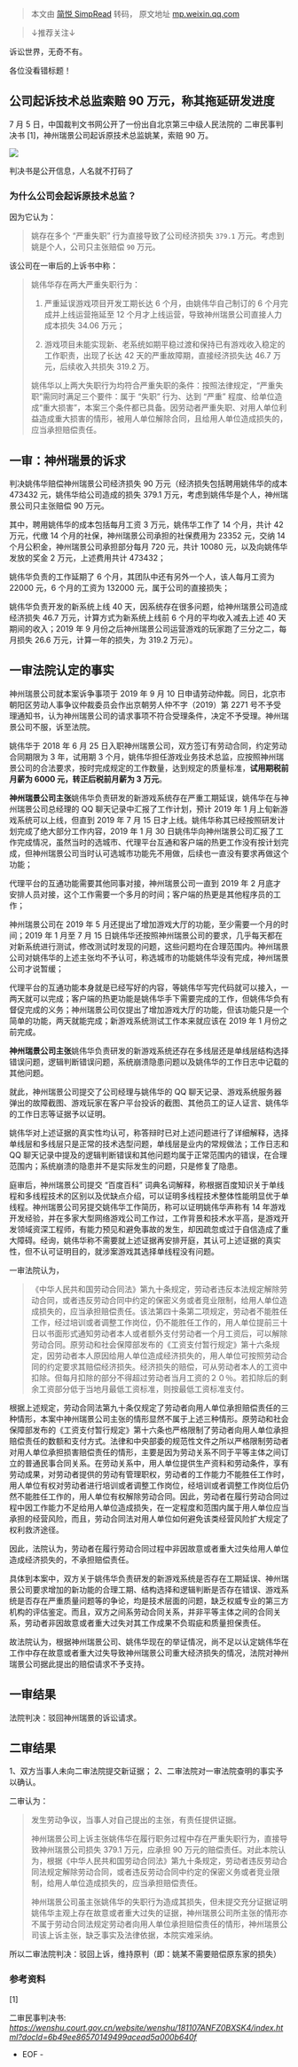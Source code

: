> 本文由 [简悦 SimpRead](http://ksria.com/simpread/) 转码， 原文地址 [mp.weixin.qq.com](https://mp.weixin.qq.com/s?__biz=MjM5OTA1MDUyMA==&mid=2655464567&idx=1&sn=c564952b516f3b3a4302624c2ca0364b&chksm=bd72e0008a056916b22308910d9ddb47b792ddc158d14e5ef931f497ebe493c05308ad398ace&mpshare=1&scene=1&srcid=0713y1tscRFFuhotKPpw9jy9&sharer_sharetime=1626142823730&sharer_shareid=7fece245937ac96f04f0fb8e1311fff1#rd)

> ↓推荐关注↓

诉讼世界，无奇不有。  

各位没看错标题！

公司起诉技术总监索赔 90 万元，称其拖延研发进度
-------------------------

7 月 5 日，中国裁判文书网公开了一份出自北京第三中级人民法院的 二审民事判决书 [1]，神州瑞景公司起诉原技术总监姚某，索赔 90 万。

![](https://mmbiz.qpic.cn/sz_mmbiz_jpg/2A8tXicCG8ykRtLrKQY5bujIRtliag4JicYgS1smf4taTJVnXFCP5vAeokibhpFQzrMxibFf8mEpfUdhwMZsG4VYXgA/640?wx_fmt=jpeg)

判决书是公开信息，人名就不打码了

### 为什么公司会起诉原技术总监？

因为它认为：

> 姚存在多个 “严重失职” 行为直接导致了公司经济损失 `379.1` 万元。考虑到姚是个人，公司只主张赔偿 `90` 万元。

该公司在一审后的上诉书中称：

> 姚伟华存在两大严重失职行为：
> 
> 1.  严重延误游戏项目开发工期长达 6 个月，由姚伟华自己制订的 6 个月完成并上线运营拖延至 12 个月才上线运营，导致神州瑞景公司直接人力成本损失 34.06 万元；
>     
> 2.  游戏项目未能实现新、老系统如期平稳过渡和保持已有游戏收入稳定的工作职责，出现了长达 42 天的严重故障期，直接经济损失达 46.7 万元，后续收入共损失 319.2 万。
>     
> 
> 姚伟华以上两大失职行为均符合严重失职的条件：按照法律规定，“严重失职”需同时满足三个要件：属于 “失职” 行为、达到 “严重” 程度、给单位造成“重大损害”，本案三个条件都已具备。因劳动者严重失职、对用人单位利益造成重大损害的情形，被用人单位解除合同，且给用人单位造成损失的，应当承担赔偿责任。

一审：神州瑞景的诉求
----------

判决姚伟华赔偿神州瑞景公司经济损失 90 万元（经济损失包括聘用姚伟华的成本 473432 元，姚伟华给公司造成的损失 379.1 万元，考虑到姚伟华是个人，神州瑞景公司只主张赔偿 90 万元。

其中，聘用姚伟华的成本包括每月工资 3 万元，姚伟华工作了 14 个月，共计 42 万元，代缴 14 个月的社保，神州瑞景公司承担的社保费用为 23352 元，交纳 14 个月公积金，神州瑞景公司承担部分每月 720 元，共计 10080 元，以及向姚伟华发放的奖金 2 万元，上述费用共计 473432；

姚伟华负责的工作延期了 6 个月，其团队中还有另外一个人，该人每月工资为 22000 元，6 个月的工资为 132000 元，属于公司的直接损失；

姚伟华负责开发的新系统上线 40 天，因系统存在很多问题，给神州瑞景公司造成经济损失 46.7 万元，计算方式为新系统上线前 6 个月的平均收入减去上述 40 天期间的收入；2019 年 9 月份之后神州瑞景公司运营游戏的玩家跑了三分之二，每月损失 26.6 万元，计算一年的损失，为 319.2 万元）。

一审法院认定的事实
---------

神州瑞景公司就本案诉争事项于 2019 年 9 月 10 日申请劳动仲裁。同日，北京市朝阳区劳动人事争议仲裁委员会作出京朝劳人仲不字（2019）第 2271 号不予受理通知书，认为神州瑞景公司的请求事项不符合受理条件，决定不予受理。神州瑞景公司不服，诉至法院。

姚伟华于 2018 年 6 月 25 日入职神州瑞景公司，双方签订有劳动合同，约定劳动合同期限为 3 年，试用期 3 个月，姚伟华担任游戏业务技术总监，应按照神州瑞景公司的合法要求，按时完成规定的工作数量，达到规定的质量标准，**试用期税前月薪为 6000 元，转正后税前月薪为 3 万元**。

**神州瑞景公司主张**姚伟华负责研发的新游戏系统存在严重工期延误，姚伟华在与神州瑞景公司总经理的 QQ 聊天记录中汇报了工作计划，预计 2019 年 1 月上旬新游戏系统可以上线，但直到 2019 年 7 月 15 日才上线。姚伟华称其已经按照研发计划完成了绝大部分工作内容，2019 年 1 月 30 日姚伟华向神州瑞景公司汇报了工作完成情况，虽然当时的选城市、代理平台互通和客户端的热更工作没有按计划完成，但神州瑞景公司当时认可选城市功能先不用做，后续也一直没有要求再做这个功能；

代理平台的互通功能需要其他同事对接，神州瑞景公司一直到 2019 年 2 月底才安排人员对接，这个工作需要一个多月的时间；客户端的热更是其他程序员的工作；

神州瑞景公司在 2019 年 5 月还提出了增加游戏大厅的功能，至少需要一个月的时间；2019 年 1 月至 7 月 15 日姚伟华还按照神州瑞景公司的要求，几乎每天都在对新系统进行测试，修改测试时发现的问题，这些问题均在合理范围内。神州瑞景公司对姚伟华的上述主张均不予认可，称选城市的功能姚伟华没有完成，神州瑞景公司才说暂缓；

代理平台的互通功能本身就是已经写好的内容，等姚伟华写完代码就可以接入，一两天就可以完成；客户端的热更功能是姚伟华手下需要完成的工作，但姚伟华负有督促完成的义务；神州瑞景公司仅提出了增加游戏大厅的功能，但该功能只是一个简单的功能，两天就能完成；新游戏系统测试工作本来就应该在 2019 年 1 月份之前完成。

**神州瑞景公司主张**姚伟华负责研发的新游戏系统还存在多线层还是单线层结构选择错误问题，逻辑判断错误问题，系统崩溃隐患问题以及姚伟华的工作日志中记载的其他问题。

就此，神州瑞景公司提交了公司经理与姚伟华的 QQ 聊天记录、游戏系统服务器弹出的故障截图、游戏玩家在客户平台投诉的截图、其他员工的证人证言、姚伟华的工作日志等证据予以证明。

姚伟华对上述证据的真实性均认可，称答辩时已对上述问题进行了详细解释，选择单线层和多线层只是正常的技术选型问题，单线层是业内的常规做法；工作日志和 QQ 聊天记录中提及的逻辑判断错误和其他问题均属于正常范围内的错误，在合理范围内；系统崩溃的隐患并不是实际发生的问题，只是修复了隐患。

庭审后，神州瑞景公司提交 “百度百科” 词典名词解释，称根据百度知识关于单线程和多线程技术的区别以及优缺点介绍，可以证明多线程技术整体性能明显优于单线程。神州瑞景公司另提交姚伟华工作简历，称可以证明姚伟华声称有 14 年游戏开发经验，并在多家大型网络游戏公司工作过，工作背景和技术水平高，是游戏开发领域资深工程师，有能力预见和避免事故的发生，却因疏忽或过于自信造成了重大障碍。经询，姚伟华称不需要就上述证据再安排开庭，其认可上述证据的真实性，但不认可证明目的，就涉案游戏其选择单线程没有问题。

一审法院认为，

> 《中华人民共和国劳动合同法》第九十条规定，劳动者违反本法规定解除劳动合同，或者违反劳动合同中约定的保密义务或者竞业限制，给用人单位造成损失的，应当承担赔偿责任。该法第四十条第二项规定，劳动者不能胜任工作，经过培训或者调整工作岗位，仍不能胜任工作的，用人单位提前三十日以书面形式通知劳动者本人或者额外支付劳动者一个月工资后，可以解除劳动合同。原劳动和社会保障部发布的《工资支付暂行规定》第十六条规定，因劳动者本人原因给用人单位造成经济损失的，用人单位可按照劳动合同的约定要求其赔偿经济损失。经济损失的赔偿，可从劳动者本人的工资中扣除。但每月扣除的部分不得超过劳动者当月工资的２０％。若扣除后的剩余工资部分低于当地月最低工资标准，则按最低工资标准支付。

根据上述规定，劳动合同法第九十条仅规定了劳动者向用人单位承担赔偿责任的三种情形，本案中神州瑞景公司主张的情形显然不属于上述三种情形。原劳动和社会保障部发布的《工资支付暂行规定》第十六条也严格限制了劳动者向用人单位承担赔偿责任的数额和支付方式。法律和中央部委的规范性文件之所以严格限制劳动者对用人单位承担损害赔偿责任的情形，主要是因为劳动关系不同于平等主体之间订立的普通民事合同关系。在劳动关系中，用人单位提供生产资料和劳动条件，享有劳动成果，对劳动者提供的劳动有管理职权，劳动者的工作能力不能胜任工作时，用人单位有权对劳动者进行培训或者调整工作岗位，经培训或者调整工作岗位后仍然不能胜任工作的，用人单位有权解除劳动合同。因此，劳动者在履行劳动合同过程中因工作能力不足给用人单位造成损失，在一定程度和范围内属于用人单位应当承担的经营风险，而且，劳动合同法对用人单位如何避免该类经营风险扩大规定了权利救济途径。

因此，法院认为，劳动者在履行劳动合同过程中非因故意或者重大过失给用人单位造成经济损失的，不承担赔偿责任。

具体到本案中，双方关于姚伟华负责研发的新游戏系统是否存在工期延误、神州瑞景公司要求增加的新功能的合理工期、结构选择和逻辑判断是否存在错误、游戏系统是否存在严重质量问题等的争论，均是技术层面的问题，缺乏权威专业的第三方机构的评估鉴定。而且，双方之间系劳动合同关系，并非平等主体之间的合同关系，劳动者非因故意或者重大过失对其工作成果不负瑕疵和质量担保责任。

故法院认为，根据神州瑞景公司、姚伟华现在的举证情况，尚不足以认定姚伟华在工作中存在故意或者重大过失导致神州瑞景公司重大经济损失的情况，法院对神州瑞景公司据此提出的赔偿请求不予支持。

一审结果
----

法院判决：驳回神州瑞景的诉讼请求。

二审结果
----

1、双方当事人未向二审法院提交新证据； 2、二审法院对一审法院查明的事实予以确认。

二审认为：

> 发生劳动争议，当事人对自己提出的主张，有责任提供证据。
> 
> 神州瑞景公司上诉主张姚伟华在履行职务过程中存在严重失职行为，直接导致神州瑞景公司损失 379.1 万元，应承担 90 万元的赔偿责任。对此本院认为，根据《中华人民共和国劳动合同法》第九十条规定，劳动者违反劳动合同法规定解除劳动合同，或者违反劳动合同中约定的保密义务或者竞业限制，给用人单位造成损失的，应当承担赔偿责任。
> 
> 神州瑞景公司虽主张姚伟华的失职行为造成其损失，但未提交充分证据证明姚伟华主观上存在故意或者重大过失的证据，神州瑞景公司所主张的情形亦不属于劳动合同法规定劳动者向用人单位承担赔偿责任的情形，神州瑞景公司该上诉主张，缺乏事实及法律依据，本院实难采纳。

所以二审法院判决：驳回上诉，维持原判（即：姚某不需要赔偿原东家的损失）

### 参考资料

[1]

二审民事判决书: _https://wenshu.court.gov.cn/website/wenshu/181107ANFZ0BXSK4/index.html?docId=6b49ee86570149499acead5a000b640f_

- EOF -